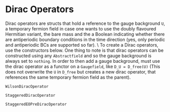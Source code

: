 # Dirac Operators

Dirac operators are structs that hold a reference to the gauge background `U`, a temporary
fermion field in case one wants to use the doubly flavoured Hermitian variant, the bare mass
and the a Boolean indicating whether there are antiperiodic boundary conditions in the time
direction (yes, only periodic and antiperiodic BCs are supported so far). \\
To create a Dirac operators, use the constructors below. One thing to note is that dirac
operators can be constructed using any `Abstractfield` and so the gauge background is always
set to `nothing`. In order to then add a gauge background, must use the dirac operator as
a functor on a `Gaugefield`, like `D_U = D_free(U)` (This does not overwrite the `U` in
`D_free` but creates a new dirac operator, that references the same temporary fermion field
as the parent).

```@docs
WilsonDiracOperator
```

```@docs
StaggeredDiracOperator
```

```@docs
StaggeredEOPreDiracOperator
```
